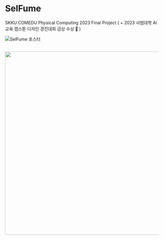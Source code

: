 # SelFume
SKKU COMEDU Physical Computing 2023 Final Project ( + 2023 사범대학 AI 교육 캡스톤 디자인 경진대회 금상 수상 🥇 )

![SelFume 포스터](https://github.com/sjy2335/SelFume/assets/106982330/0c2f36cb-f8dc-464c-9e50-887b442878a3)

<br/>
<img src="https://github.com/sjy2335/SelFume/assets/106982330/5ca274df-7c22-4248-ab5f-b6c4786d9cbe" width="600">
